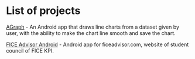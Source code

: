 # List of projects
[AGraph](https://github.com/NikitaSutulov/AGraph) - An Android app that draws line charts from a dataset given by user, with the ability to make the chart line smooth and save the chart.

[FICE Advisor Android](https://github.com/fictadvisor/fictadvisor-android/) - Android app for ficeadvisor.com, website of student council of FICE KPI.
